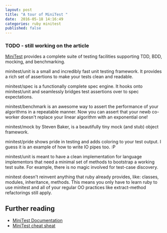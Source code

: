 ```yaml
---
layout: post
title: "A tour of MiniTest "
date:  2016-05-18 14:16:49
categories: ruby minitest
published: false  
---
```


### TODO - still working on the article

[MiniTest](https://github.com/seattlerb/minitest) provides a complete suite of testing facilities supporting TDD, BDD, mocking, and benchmarking.

minitest/unit is a small and incredibly fast unit testing framework. It provides a rich set of assertions to make your tests clean and readable.

minitest/spec is a functionally complete spec engine. It hooks onto minitest/unit and seamlessly bridges test assertions over to spec expectations.

minitest/benchmark is an awesome way to assert the performance of your algorithms in a repeatable manner. Now you can assert that your newb co-worker doesn't replace your linear algorithm with an exponential one!

minitest/mock by Steven Baker, is a beautifully tiny mock (and stub) object framework.

minitest/pride shows pride in testing and adds coloring to your test output. I guess it is an example of how to write IO pipes too. :P

minitest/unit is meant to have a clean implementation for language implementors that need a minimal set of methods to bootstrap a working test suite. For example, there is no magic involved for test-case discovery.

minitest doesn't reinvent anything that ruby already provides, like: classes, modules, inheritance, methods. This means you only have to learn ruby to use minitest and all of your regular OO practices like extract-method refactorings still apply.

## Further reading
* [MiniTest Documentation](http://docs.seattlerb.org/minitest/)
* [MiniTest cheat sheat](http://danwin.com/2013/03/ruby-minitest-cheat-sheet/)
